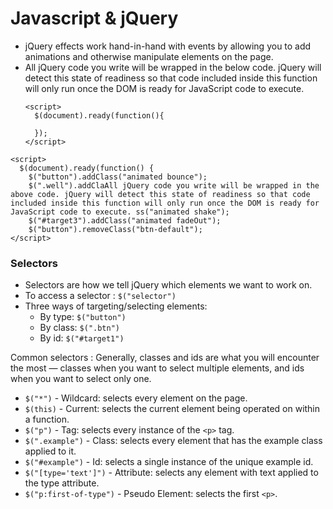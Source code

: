 <!--
    jQuery Cheat Sheet
-->

# Javascript & jQuery
- jQuery effects work hand-in-hand with events by allowing you to add animations and otherwise manipulate elements on the page.
- All jQuery code you write will be wrapped in the below code. jQuery will detect this state of readiness so that code included inside this function will only run once the DOM is ready for JavaScript code to execute.
    ```
    <script>
      $(document).ready(function(){

      });
    </script>
    ```
```
<script>
  $(document).ready(function() {
    $("button").addClass("animated bounce");
    $(".well").addClaAll jQuery code you write will be wrapped in the above code. jQuery will detect this state of readiness so that code included inside this function will only run once the DOM is ready for JavaScript code to execute. ss("animated shake");
    $("#target3").addClass("animated fadeOut");
    $("button").removeClass("btn-default");
</script>
```

### <b>Selectors</b>
- Selectors are how we tell jQuery which elements we want to work on.
- To access a selector : `$("selector")`
- Three ways of targeting/selecting elements:
    - By type: `$("button")`
    - By class: `$(".btn")`
    - By id:  `$("#target1")`

Common selectors :
Generally, classes and ids are what you will encounter the most — classes when you want to select multiple elements, and ids when you want to select only one.

- `$("*")` - Wildcard: selects every element on the page.
- `$(this)` - Current: selects the current element being operated on within a function.
- `$("p")` - Tag: selects every instance of the `<p>` tag.
- `$(".example")` - Class: selects every element that has the example class applied to it.
- `$("#example")` - Id: selects a single instance of the unique example id.
- `$("[type='text']")` - Attribute: selects any element with text applied to the type attribute.
- `$("p:first-of-type")` - Pseudo Element: selects the first `<p>`.